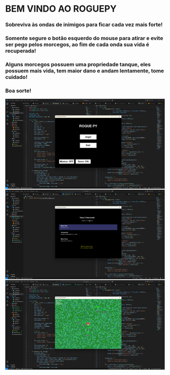 # BEM VINDO AO ROGUEPY

### Sobreviva às ondas de inimigos para ficar cada vez mais forte!  
### Somente segure o botão esquerdo do mouse para atirar e evite ser pego pelos morcegos, ao fim de cada onda sua vida é recuperada!  
### Alguns morcegos possuem uma propriedade tanque, eles possuem mais vida, tem maior dano e andam lentamente, tome cuidado!  

### Boa sorte!  

![MENU PRINCIPAL](screenshots/image.png)
![TELA DE UPGRADE](screenshots/upgrade.png)
![IN GAME](screenshots/ingame.png)
